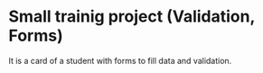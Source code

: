 # Small trainig project (Validation, Forms)

It is a card of a student with forms to fill data and validation.
